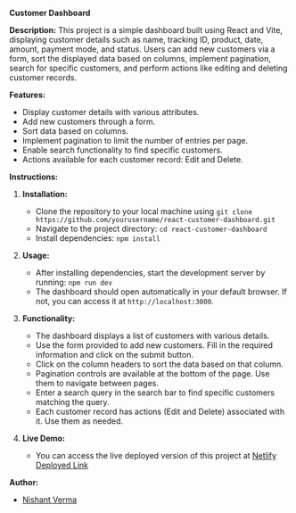 **Customer Dashboard**

**Description:**
This project is a simple dashboard built using React and Vite, displaying customer details such as name, tracking ID, product, date, amount, payment mode, and status. Users can add new customers via a form, sort the displayed data based on columns, implement pagination, search for specific customers, and perform actions like editing and deleting customer records.

**Features:**
- Display customer details with various attributes.
- Add new customers through a form.
- Sort data based on columns.
- Implement pagination to limit the number of entries per page.
- Enable search functionality to find specific customers.
- Actions available for each customer record: Edit and Delete.

**Instructions:**

1. **Installation:**
   - Clone the repository to your local machine using `git clone https://github.com/yourusername/react-customer-dashboard.git`
   - Navigate to the project directory: `cd react-customer-dashboard`
   - Install dependencies: `npm install`

2. **Usage:**
   - After installing dependencies, start the development server by running: `npm run dev`
   - The dashboard should open automatically in your default browser. If not, you can access it at `http://localhost:3000`.

3. **Functionality:**
   - The dashboard displays a list of customers with various details.
   - Use the form provided to add new customers. Fill in the required information and click on the submit button.
   - Click on the column headers to sort the data based on that column.
   - Pagination controls are available at the bottom of the page. Use them to navigate between pages.
   - Enter a search query in the search bar to find specific customers matching the query.
   - Each customer record has actions (Edit and Delete) associated with it. Use them as needed.

4. **Live Demo:**
   - You can access the live deployed version of this project at [Netlify Deployed Link](https://customerdashboard07.netlify.app/)
   

**Author:**
- [Nishant Verma](https://github.com/nishant7379)
